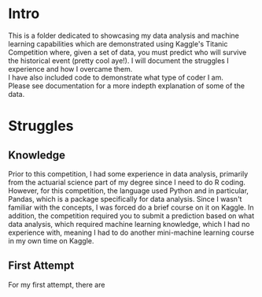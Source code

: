 
# Intro

This is a folder dedicated to showcasing my data analysis and machine learning
capabilities which are demonstrated using Kaggle's Titanic Competition where,
given a set of data, you must predict who will survive the historical event
(pretty cool aye!). I will document the struggles I experience and how I
overcame them.  
I have also included code to demonstrate what type of coder I am.  
Please see documentation for a more indepth explanation of some of the data.  

# Struggles

## Knowledge

Prior to this competition, I had some experience in data analysis, primarily
from the actuarial science part of my degree since I need to do R coding.
However, for this competition, the language used Python and in particular,
Pandas, which is a package specifically for data analysis. Since I wasn't
familiar with the concepts, I was forced do a brief course on it on Kaggle. In
addition, the competition required you to submit a prediction based on what data
analysis, which required machine learning knowledge, which I had no experience
with, meaning I had to do another mini-machine learning course in my own time on
Kaggle.

## First Attempt 
For my first attempt, there are 
